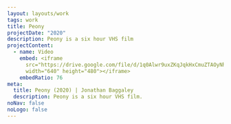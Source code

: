 ```yaml
---
layout: layouts/work
tags: work
title: Peony
projectDate: "2020"
description: Peony is a six hour VHS film
projectContent:
  - name: Video
    embed: <iframe
      src="https://drive.google.com/file/d/1q0Alwr9uxZKqJqkHxCmuZTAOyNhnePw7/preview"
      width="640" height="480"></iframe>
    embedRatio: 76
meta:
  title: Peony (2020) | Jonathan Baggaley
  description: Peony is a six hour VHS film.
noNav: false
noLogo: false
---
```

